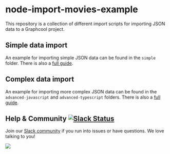 # node-import-movies-example

This repository is a collection of different import scripts for importing JSON data to a Graphcool project.

## Simple data import

An example for importing simple JSON data can be found in the `simple` folder.
There is also a [full guide](https://graph.cool/docs/guides/importing-simple-data-using-a-script).

## Complex data import

An example for importing more complex JSON data can be found in the `advanced-javascript` and `advanced-typescript` folders.
There is also a [full guide](https://graph.cool/docs/guides/importing-complex-data-using-a-script).

## Help & Community [![Slack Status](https://slack.graph.cool/badge.svg)](https://slack.graph.cool)

Join our [Slack community](http://slack.graph.cool/) if you run into issues or have questions. We love talking to you!

![](http://i.imgur.com/5RHR6Ku.png)
